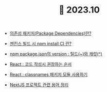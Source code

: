 <h1 align="center">📝 2023.10</h1>

<br>

- [의존성 패키지(Package Dependencies)란?](<https://github.com/mireyhgnay/fe-working-record/blob/main/Study/2023.10/%EC%9D%98%EC%A1%B4%EC%84%B1%20%ED%8C%A8%ED%82%A4%EC%A7%80(Package%20Dependencies)%EB%9E%80%3F.md>)

- [젠킨스 빌드 시 npm install CI 란?](https://github.com/mireyhgnay/fe-working-record/blob/main/Study/2023.10/%EC%A0%A0%ED%82%A8%EC%8A%A4%20%EB%B9%8C%EB%93%9C%20%EC%8B%9C%20npm%20install%20CI%20%EB%9E%80%3F.md)

- [npm package.json의 version : 틸드(~)와 캐럿(^)](<https://github.com/mireyhgnay/fe-working-record/blob/main/Study/2023.10/npm%20package.json%EC%9D%98%20version%20%3A%20%ED%8B%B8%EB%93%9C(~)%EC%99%80%20%EC%BA%90%EB%9F%BF(%5E).md>)

- [React : 코드 작성시 권장하는 순서](https://github.com/mireyhgnay/react-roadmap/blob/main/Study/18.%20React%20%EC%9E%91%EC%84%B1%20%EC%8B%9C%20%EA%B6%8C%EC%9E%A5%ED%95%98%EB%8A%94%20%EC%88%9C%EC%84%9C.md)

- [React : classnames 패키지 모듈 사용하기](https://github.com/mireyhgnay/react-roadmap/blob/main/Study/19.%20classnames%20%ED%8C%A8%ED%82%A4%EC%A7%80%20%EB%AA%A8%EB%93%88.md)

- [NextJS 프로젝트 관련 용어 정리](https://github.com/mireyhgnay/fe-working-record/blob/main/Study/2023.10/NextJS%20%ED%94%84%EB%A1%9C%EC%A0%9D%ED%8A%B8%20%EA%B4%80%EB%A0%A8%20%EC%9A%A9%EC%96%B4%20%EC%A0%95%EB%A6%AC.md)

